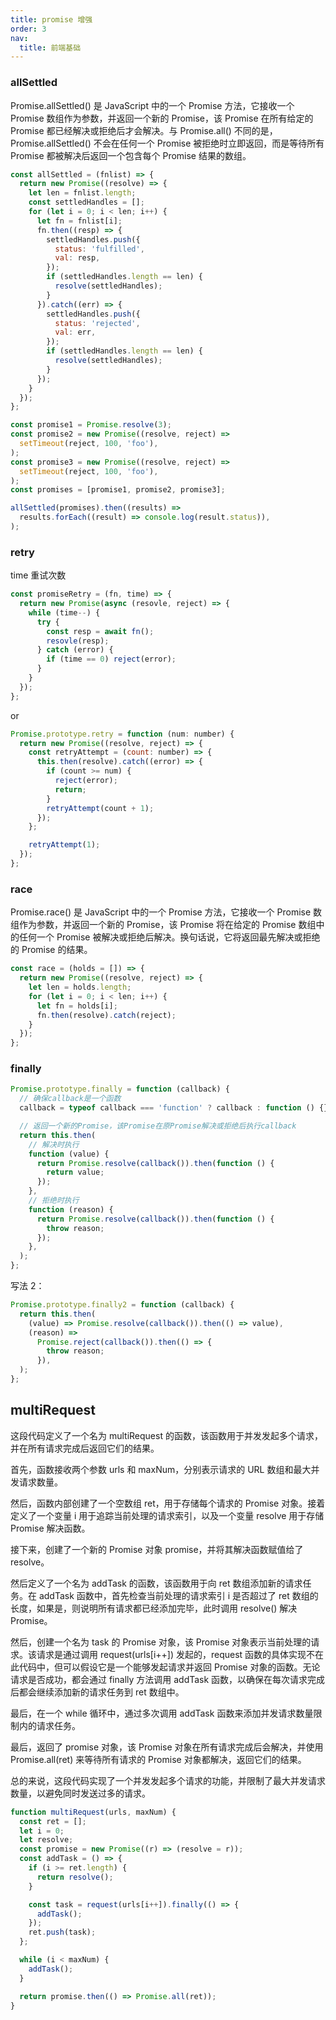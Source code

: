 ```yaml
---
title: promise 增强
order: 3
nav:
  title: 前端基础
---
```


### allSettled

Promise.allSettled() 是 JavaScript 中的一个 Promise 方法，它接收一个 Promise 数组作为参数，并返回一个新的 Promise，该 Promise 在所有给定的 Promise 都已经解决或拒绝后才会解决。与 Promise.all() 不同的是，Promise.allSettled() 不会在任何一个 Promise 被拒绝时立即返回，而是等待所有 Promise 都被解决后返回一个包含每个 Promise 结果的数组。

```js
const allSettled = (fnlist) => {
  return new Promise((resolve) => {
    let len = fnlist.length;
    const settledHandles = [];
    for (let i = 0; i < len; i++) {
      let fn = fnlist[i];
      fn.then((resp) => {
        settledHandles.push({
          status: 'fulfilled',
          val: resp,
        });
        if (settledHandles.length == len) {
          resolve(settledHandles);
        }
      }).catch((err) => {
        settledHandles.push({
          status: 'rejected',
          val: err,
        });
        if (settledHandles.length == len) {
          resolve(settledHandles);
        }
      });
    }
  });
};

const promise1 = Promise.resolve(3);
const promise2 = new Promise((resolve, reject) =>
  setTimeout(reject, 100, 'foo'),
);
const promise3 = new Promise((resolve, reject) =>
  setTimeout(reject, 100, 'foo'),
);
const promises = [promise1, promise2, promise3];

allSettled(promises).then((results) =>
  results.forEach((result) => console.log(result.status)),
);
```

### retry

time 重试次数

```js
const promiseRetry = (fn, time) => {
  return new Promise(async (resovle, reject) => {
    while (time--) {
      try {
        const resp = await fn();
        resovle(resp);
      } catch (error) {
        if (time == 0) reject(error);
      }
    }
  });
};
```

or

```js
Promise.prototype.retry = function (num: number) {
  return new Promise((resolve, reject) => {
    const retryAttempt = (count: number) => {
      this.then(resolve).catch((error) => {
        if (count >= num) {
          reject(error);
          return;
        }
        retryAttempt(count + 1);
      });
    };

    retryAttempt(1);
  });
};
```

### race

Promise.race() 是 JavaScript 中的一个 Promise 方法，它接收一个 Promise 数组作为参数，并返回一个新的 Promise，该 Promise 将在给定的 Promise 数组中的任何一个 Promise 被解决或拒绝后解决。换句话说，它将返回最先解决或拒绝的 Promise 的结果。

```js
const race = (holds = []) => {
  return new Promise((resolve, reject) => {
    let len = holds.length;
    for (let i = 0; i < len; i++) {
      let fn = holds[i];
      fn.then(resolve).catch(reject);
    }
  });
};
```

### finally

```js
Promise.prototype.finally = function (callback) {
  // 确保callback是一个函数
  callback = typeof callback === 'function' ? callback : function () {};

  // 返回一个新的Promise，该Promise在原Promise解决或拒绝后执行callback
  return this.then(
    // 解决时执行
    function (value) {
      return Promise.resolve(callback()).then(function () {
        return value;
      });
    },
    // 拒绝时执行
    function (reason) {
      return Promise.resolve(callback()).then(function () {
        throw reason;
      });
    },
  );
};
```

写法 2：

```js
Promise.prototype.finally2 = function (callback) {
  return this.then(
    (value) => Promise.resolve(callback()).then(() => value),
    (reason) =>
      Promise.reject(callback()).then(() => {
        throw reason;
      }),
  );
};
```

## multiRequest

这段代码定义了一个名为 multiRequest 的函数，该函数用于并发发起多个请求，并在所有请求完成后返回它们的结果。

首先，函数接收两个参数 urls 和 maxNum，分别表示请求的 URL 数组和最大并发请求数量。

然后，函数内部创建了一个空数组 ret，用于存储每个请求的 Promise 对象。接着定义了一个变量 i 用于追踪当前处理的请求索引，以及一个变量 resolve 用于存储 Promise 解决函数。

接下来，创建了一个新的 Promise 对象 promise，并将其解决函数赋值给了 resolve。

然后定义了一个名为 addTask 的函数，该函数用于向 ret 数组添加新的请求任务。在 addTask 函数中，首先检查当前处理的请求索引 i 是否超过了 ret 数组的长度，如果是，则说明所有请求都已经添加完毕，此时调用 resolve() 解决 Promise。

然后，创建一个名为 task 的 Promise 对象，该 Promise 对象表示当前处理的请求。该请求是通过调用 request(urls[i++]) 发起的，request 函数的具体实现不在此代码中，但可以假设它是一个能够发起请求并返回 Promise 对象的函数。无论请求是否成功，都会通过 finally 方法调用 addTask 函数，以确保在每次请求完成后都会继续添加新的请求任务到 ret 数组中。

最后，在一个 while 循环中，通过多次调用 addTask 函数来添加并发请求数量限制内的请求任务。

最后，返回了 promise 对象，该 Promise 对象在所有请求完成后会解决，并使用 Promise.all(ret) 来等待所有请求的 Promise 对象都解决，返回它们的结果。

总的来说，这段代码实现了一个并发发起多个请求的功能，并限制了最大并发请求数量，以避免同时发送过多的请求。

```js
function multiRequest(urls, maxNum) {
  const ret = [];
  let i = 0;
  let resolve;
  const promise = new Promise((r) => (resolve = r));
  const addTask = () => {
    if (i >= ret.length) {
      return resolve();
    }

    const task = request(urls[i++]).finally(() => {
      addTask();
    });
    ret.push(task);
  };

  while (i < maxNum) {
    addTask();
  }

  return promise.then(() => Promise.all(ret));
}
```
